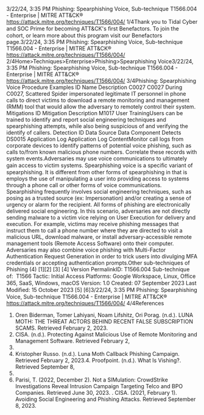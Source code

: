3/22/24, 3:35 PM Phishing: Spearphishing Voice, Sub-technique T1566.004 - Enterprise | MITRE ATT&CK®
https://attack.mitre.org/techniques/T1566/004/ 1/4Thank you to Tidal Cyber and SOC Prime for becoming ATT&CK's ﬁrst Benefactors. To join the cohort, or learn more about this program visit our
Benefactors page.3/22/24, 3:35 PM Phishing: Spearphishing Voice, Sub-technique T1566.004 - Enterprise | MITRE ATT&CK®
https://attack.mitre.org/techniques/T1566/004/ 2/4Home>Techniques>Enterprise>Phishing>Spearphishing Voice3/22/24, 3:35 PM Phishing: Spearphishing Voice, Sub-technique T1566.004 - Enterprise | MITRE ATT&CK®
https://attack.mitre.org/techniques/T1566/004/ 3/4Phishing: Spearphishing Voice
Procedure Examples
ID Name Description
C0027 C0027 During C0027, Scattered Spider impersonated legitimate IT personnel in phone calls to direct victims to download a
remote monitoring and management (RMM) tool that would allow the adversary to remotely control their system.
Mitigations
ID Mitigation Description
M1017 User
TrainingUsers can be trained to identify and report social engineering techniques and spearphishing attempts, while
also being suspicious of and verifying the identify of callers.
Detection
ID Data Source Data Component Detects
DS0015 Application Log Application Log
ContentMonitor call logs from corporate devices to identify patterns of potential voice
phishing, such as calls to/from known malicious phone numbers. Correlate these
records with system events.Adversaries may use voice communications to ultimately gain access to victim systems. Spearphishing voice is a speciﬁc variant of
spearphishing. It is different from other forms of spearphishing in that is employs the use of manipulating a user into providing access to
systems through a phone call or other forms of voice communications. Spearphishing frequently involves social engineering techniques,
such as posing as a trusted source (ex: Impersonation) and/or creating a sense of urgency or alarm for the recipient.
All forms of phishing are electronically delivered social engineering. In this scenario, adversaries are not directly sending malware to a victim
vice relying on User Execution for delivery and execution. For example, victims may receive phishing messages that instruct them to call a
phone number where they are directed to visit a malicious URL, download malware, or install adversary-accessible remote management
tools (Remote Access Software) onto their computer.
Adversaries may also combine voice phishing with Multi-Factor Authentication Request Generation in order to trick users into divulging MFA
credentials or accepting authentication prompts.Other sub-techniques of Phishing (4)
[1][2]
[3]
[4]
Version PermalinkID: T1566.004
Sub-technique of:  T1566
 
Tactic: Initial Access
 
Platforms: Google Workspace, Linux, Oﬃce 365, SaaS, Windows, macOS
Version: 1.0
Created: 07 September 2023
Last Modiﬁed: 15 October 2023
[5]
[6]3/22/24, 3:35 PM Phishing: Spearphishing Voice, Sub-technique T1566.004 - Enterprise | MITRE ATT&CK®
https://attack.mitre.org/techniques/T1566/004/ 4/4References
1. Oren Biderman, Tomer Lahiyani, Noam Lifshitz, Ori Porag.
(n.d.). LUNA MOTH: THE THREAT ACTORS BEHIND RECENT
FALSE SUBSCRIPTION SCAMS. Retrieved February 2, 2023.
2. CISA. (n.d.). Protecting Against Malicious Use of Remote
Monitoring and Management Software. Retrieved February 2,
2023.
3. Kristopher Russo. (n.d.). Luna Moth Callback Phishing
Campaign. Retrieved February 2, 2023.4. Proofpoint. (n.d.). What Is Vishing?. Retrieved September 8,
2023.
5. Parisi, T. (2022, December 2). Not a SIMulation: CrowdStrike
Investigations Reveal Intrusion Campaign Targeting Telco and
BPO Companies. Retrieved June 30, 2023.
 . CISA. (2021, February 1). Avoiding Social Engineering and
Phishing Attacks. Retrieved September 8, 2023.